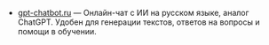 - [gpt-chatbot.ru](https://gpt-chatbot.ru/) — Онлайн-чат с ИИ на русском языке, аналог ChatGPT. Удобен для генерации текстов, ответов на вопросы и помощи в обучении.
